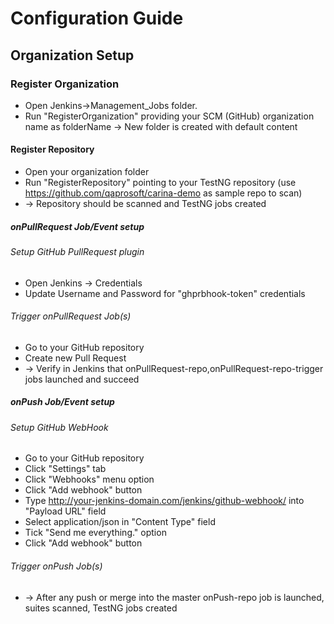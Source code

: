 # Configuration Guide
## Organization Setup

### Register Organization
* Open Jenkins->Management_Jobs folder.
* Run "RegisterOrganization" providing your SCM (GitHub) organization name as folderName
 -> New folder is created with default content

#### Register Repository
* Open your organization folder
* Run "RegisterRepository" pointing to your TestNG repository (use https://github.com/qaprosoft/carina-demo as sample repo to scan)
* -> Repository should be scanned and TestNG jobs created

##### onPullRequest Job/Event setup

###### Setup GitHub PullRequest plugin 
* Open Jenkins -> Credentials
* Update Username and Password for "ghprbhook-token" credentials

###### Trigger onPullRequest Job(s)
* Go to your GitHub repository
* Create new Pull Request
* -> Verify in Jenkins that onPullRequest-repo,onPullRequest-repo-trigger jobs launched and succeed

##### onPush Job/Event setup

###### Setup GitHub WebHook
* Go to your GitHub repository
* Click "Settings" tab
* Click "Webhooks" menu option
* Click "Add webhook" button
* Type http://your-jenkins-domain.com/jenkins/github-webhook/ into "Payload URL" field
* Select application/json in "Content Type" field
* Tick "Send me everything." option
* Click "Add webhook" button

###### Trigger onPush Job(s)
* -> After any push or merge into the master onPush-repo job is launched, suites scanned, TestNG jobs created
